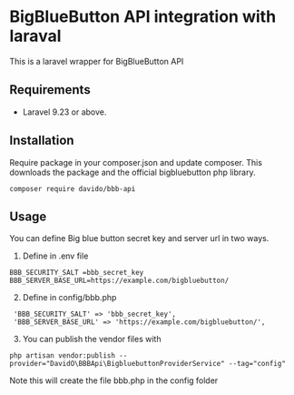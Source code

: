 
# BigBlueButton API integration with laraval
This is a laravel wrapper for BigBlueButton API
## Requirements

- Laravel 9.23 or above.

## Installation

Require package in your composer.json and update composer.  This downloads the package and the official bigbluebutton php library. 

```
composer require davido/bbb-api
```

## Usage

You can define Big blue button secret key and server url in two ways. 
1. Define in .env file

 ```BBB_SECURITY_SALT =bbb_secret_key```  
 ```BBB_SERVER_BASE_URL=https://example.com/bigbluebutton/```
 
 2. Define in config/bbb.php
 
```
 'BBB_SECURITY_SALT' => 'bbb_secret_key',
 'BBB_SERVER_BASE_URL' => 'https://example.com/bigbluebutton/',
```

 3. You can publish the vendor files with
 
```
php artisan vendor:publish --provider="DavidO\BBBApi\BigbluebuttonProviderService" --tag="config"
```

Note this will create the file bbb.php in the config folder